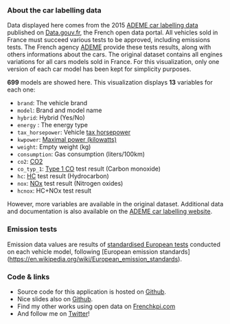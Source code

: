 ### About the car labelling data

Data displayed here comes from the 2015 [ADEME car labelling data](https://www.data.gouv.fr/fr/datasets/emissions-de-co2-et-de-polluants-des-vehicules-commercialises-en-france) published on [Data.gouv.fr](https://www.data.gouv.fr/fr/), the French open data portal. All vehicles sold in France must succeed various tests to be approved, including emissions tests. The French agency [ADEME](http://www.ademe.fr/) provide these tests results, along with others informations about the cars. The original dataset contains all engines variations for all cars models sold in France. For this visualization, only one version of each car model has been kept for simplicity purposes.

__699__ models are showed here. This visualization displays __13__ variables for each one:

* `brand`: The vehicle brand
* `model`: Brand and model name
* `hybrid`: Hybrid (Yes/No)
* `energy` : The energy type
* `tax_horsepower`: Vehicle [tax horsepower](https://en.wikipedia.org/wiki/Tax_horsepower)
* `kwpower`: [Maximal power (kilowatts)](https://en.wikipedia.org/wiki/Engine_power)
* `weight`: Empty weight (kg)
* `consumption`: Gas consumption (liters/100km)
* `co2`: [CO2](https://en.wikipedia.org/wiki/Carbon_dioxide)
* `co_typ_1`: [Type 1 CO](https://en.wikipedia.org/wiki/Carbon_monoxide) test result (Carbon monoxide)
* `hc`: [HC](https://en.wikipedia.org/wiki/Hydrocarbon) test result (Hydrocarbon)
* `nox`: [NOx](https://en.wikipedia.org/wiki/Nitrogen_oxide) test result (Nitrogen oxides)
* `hcnox`: HC+NOx test result

However, more variables are available in the original dataset. Additional data and documentation is also available on the [ADEME car labelling website](http://carlabelling.ademe.fr/). 

### Emission tests

Emission data  values are results of [standardised European tests](http://www.dieselnet.com/standards/cycles/) conducted on each vehicle model, following [European emission standards] (https://en.wikipedia.org/wiki/European_emission_standards).

### Code & links

* Source code for this application is hosted on  [Github](https://github.com/boupetch/vehicles-emissions-product).
* Nice slides also on [Github](http://boupetch.github.io/carlabelling-slides).
* Find my other works using open data on [Frenchkpi.com](http://www.frenchkpi.com)
* And follow me on [Twitter](https://twitter.com/frenchkpi)! 
